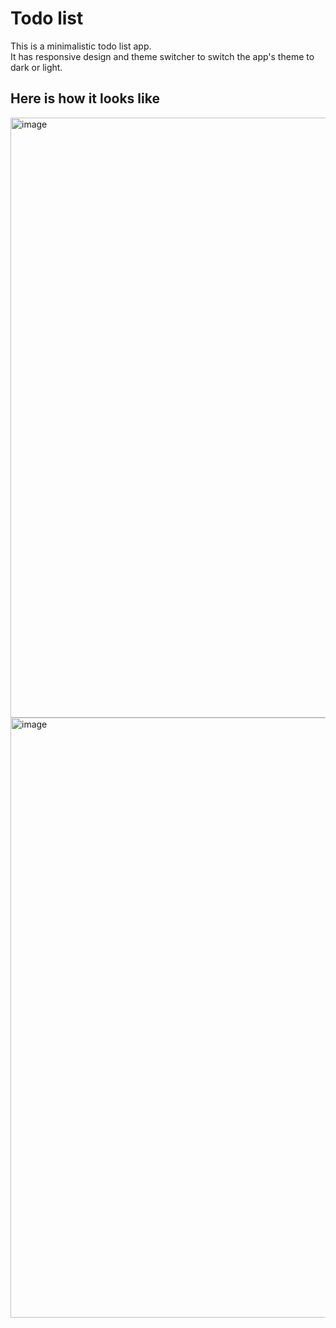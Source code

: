 # **Todo list**  
This is a minimalistic todo list app.    
It has responsive design and theme switcher to switch the app's theme to dark or light.  
## **Here is how it looks like**  
<img width="960" alt="image" src="https://github.com/saiddis/to-do-list/assets/158997207/ca5529b3-8632-4e0e-9488-8a53cdd40569">
<img width="960" alt="image" src="https://github.com/saiddis/to-do-list/assets/158997207/6a33bd93-861f-4bef-b8d2-d726031513a5">



